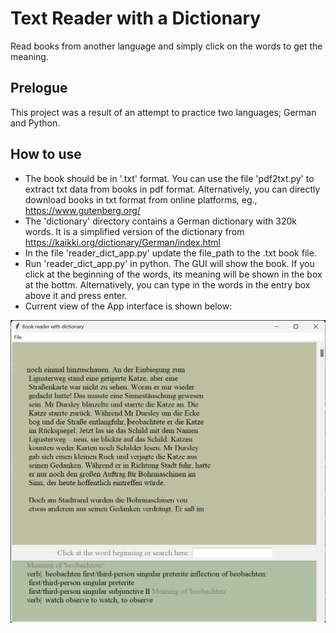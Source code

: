 # Text Reader with a Dictionary
Read books from another language and simply click on the words to get the meaning.

## Prelogue
This project was a result of an attempt to practice two languages; German and Python.

## How to use
- The book should be in '.txt' format. You can use the file 'pdf2txt.py' to extract txt data from books in pdf format. Alternatively, you can directly download books in txt format from online platforms, eg., https://www.gutenberg.org/
- The 'dictionary' directory contains a German dictionary with 320k words. It is a simplified version of the dictionary from https://kaikki.org/dictionary/German/index.html
-  In the file 'reader_dict_app.py' update the file_path to the .txt book file.
-  Run 'reader_dict_app.py' in python. The GUI will show the book. If you click at the beginning of the words, its meaning will be shown in the box at the bottm. Alternatively, you can type in the words in the entry box above it and press enter. 
-  Current view of the App interface is shown below: 
<!-- ![Current view of the App](./images/current_app_status.jpg?raw=true "App view") -->
<p align="center">
  <img src="./images/current_app_status.jpg" width="550" alt="App view" title="App view">
</p>
